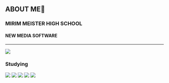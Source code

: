 ## ABOUT ME👋

<!--
**de-quei/de-quei** is a ✨ _special_ ✨ repository because its `README.md` (this file) appears on your GitHub profile.

Here are some ideas to get you started:

- 🔭 I’m currently working on ...
- 🌱 I’m currently learning ...
- 👯 I’m looking to collaborate on ...
- 🤔 I’m looking for help with ...
- 💬 Ask me about ...
- 📫 How to reach me: ...
- 😄 Pronouns: ...
- ⚡ Fun fact: ...
--> 
<h3>MIRIM MEISTER HIGH SCHOOL</h3>
<h4>NEW MEDIA SOFTWARE</h4>
<hr>
<img src="https://capsule-render.vercel.app/api?type=waving&color=000080&height=150&section=header" />
  <h3>Studying</h3>
  <img src="https://img.shields.io/badge/Java-007396?style=flat-square&logo=JAVA&logoColor=ffffff"/>
  <img src="https://img.shields.io/badge/C-A8B9CC?style=flat-square&logo=file:///C:/Users/User/Downloads/c.svg&logoColor=ffffff"/>
  <img src="https://img.shields.io/badge/Html+Css+Js-E34F26?style=flat-square&logo=html5&logoColor=ffffff"/>
  <img src="https://img.shields.io/badge/Mysql-4479A1?style=flat-square&logo=mysql&logoColor=ffffff"/>
<img src="https://capsule-render.vercel.app/api?type=waving&color=000080&height=150&section=footer" />


